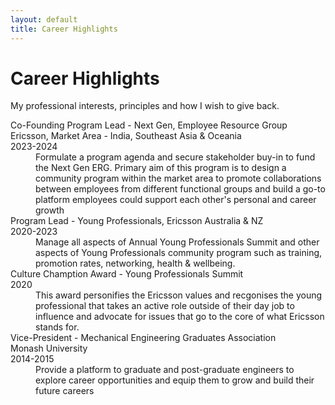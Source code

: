 ```yaml
---
layout: default
title: Career Highlights
---
```


<div class="post">
	<h1 class="pageTitle">Career Highlights</h1>
	<!-- <img src="{{ '/assets/img/Ganaka_Run.png' | relative_url }}" alt=""> -->
	<p class="intro">My professional interests, principles and how I wish to give back.</p>
	<p></p>
	<dl>
	  <dt>Co-Founding Program Lead - Next Gen, Employee Resource Group <br> Ericsson, Market Area - India, Southeast Asia & Oceania <br> 2023-2024</dt>
		<dd> Formulate a program agenda and secure stakeholder buy-in to fund the Next Gen ERG. Primary aim of this program is to design a community program within the market area to promote collaborations between employees from different functional groups and build a go-to platform employees could support each other's personal and career growth</dd>
	  <dt>Program Lead - Young Professionals, Ericsson Australia & NZ <br> 2020-2023 </dt>
		<dd> Manage all aspects of Annual Young Professionals Summit and other aspects of Young Professionals community program such as training, promotion rates, networking, health & wellbeing. </dd>
	  <dt>Culture Chamption Award - Young Professionals Summit <br> 2020</dt>
	    <dd>This award personifies the Ericsson values and recgonises the young professional that takes an active role outside of their day job to influence and advocate for issues that go to the core of what Ericsson stands for.</dd>
	  <dt>Vice-President - Mechanical Engineering Graduates Association <br> Monash University <br> 2014-2015</dt>
	    <dd>Provide a platform to graduate and post-graduate engineers to explore career opportunities and equip them to grow and build their future careers</dd>
	</dl>

</div>
